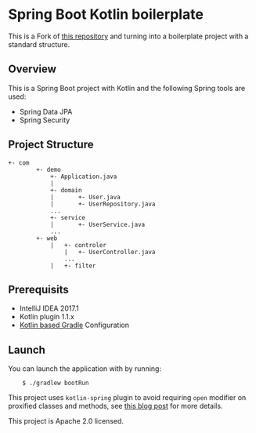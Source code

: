 # Spring Boot Kotlin boilerplate

This is a Fork of [this repository](https://github.com/sdeleuze/spring-boot-kotlin-demo) and turning into a boilerplate project with a standard structure.

## Overview

This is a Spring Boot project with Kotlin and the following Spring tools are used: 

+ Spring Data JPA
+ Spring Security

## Project Structure

	+- com
     		+- demo
         		+- Application.java
         		|
         		+- domain
         		|   	+- User.java
         		|   	+- UserRepository.java
         		...
         		+- service
         		|   	+- UserService.java
         		...
			+- web
         		| 	+- controler
             		|	+- UserController.java
             		...
             	|	+- filter

## Prerequisits

+ IntelliJ IDEA 2017.1 
+ Kotlin plugin 1.1.x
+ [Kotlin based Gradle](https://github.com/gradle/kotlin-dsl) Configuration


## Launch

You can launch the application with by running:

		$ ./gradlew bootRun

This project uses `kotlin-spring` plugin to avoid requiring `open` modifier on proxified
classes and methods, see [this blog post](https://blog.jetbrains.com/kotlin/2016/12/kotlin-1-0-6-is-here/) for more details.


This project is Apache 2.0 licensed.